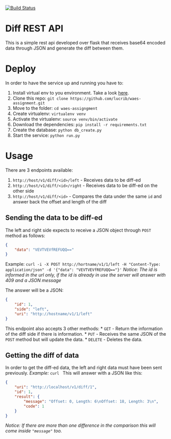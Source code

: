 [![Build Status](https://travis-ci.org/lucrib/the-diff-api.svg?branch=master)](https://travis-ci.org/lucrib/the-diff-api)

# Diff REST API
This is a simple rest api developed over flask that receives base64 encoded data through JSON and 
generate the diff between them.

# Deploy
In order to have the service up and running you have to:

1. Install virtual env to you environment. Take a look [here](https://virtualenv.pypa.io/en/stable/).
2. Clone this repo: `git clone https://github.com/lucrib/waes-assignment.git`
3. Move to the folder: `cd waes-assigngment`
4. Create virtualenv: `virtualenv venv`
5. Activate the virtualenv: `source venv/bin/activate`
6. Download the dependencies: `pip install -r requirements.txt`
7. Create the database: `python db_create.py`
8. Start the service: `python run.py`

# Usage
There are 3 endpoints available:

1. `http://host/v1/diff/<id>/left` - Receives data to be diff-ed
2. `http://host/v1/diff/<id>/right` - Receives data to be diff-ed on the other side
3. `http://host/v1/diff/<id>` - Compares the data under the same `id` and answer back the offset and length of the diff

## Sending the data to be diff-ed
The left and right side expects to receive a JSON object through `POST` method as follows:
```json
{
    "data": "VEVTVEVfREFUQQ=="
}
```

Example:
`curl -i -X POST http://hortname/v1/1/left -H "Content-Type: application/json" -d '{"data": "VEVTVEVfREFUQQ=="}'`
_Notice: The id is informed in the url only, if the id is already in use the server will answer with 409 and a JSON message_

The answer will be a JSON:
```json
{
    "id": 1,
    "side": "left",
    "uri": "http://hostname/v1/1/left"
}
```

This endpoint also accepts 3 other methods:
    * `GET` - Return the information of the diff side if there is information.
    * `PUT` - Receives the same JSON of the `POST` method but will update the data.
    * `DELETE` - Deletes the data.

## Getting the diff of data
In order to get the diff-ed data, the left and right data must have been sent previously.
_Example:_
`curl `
This will answer with a JSON like this:
```json
{
    "uri": "http://localhost/v1/diff/1",
    "id": 1,
    "result": {
        "message": "Offset: 0, Length: 6\nOffset: 18, Length: 3\n",
        "code": 1
    }
}
```
_Notice: If there are more than one difference in the comparison this will come inside `"message"` too._
